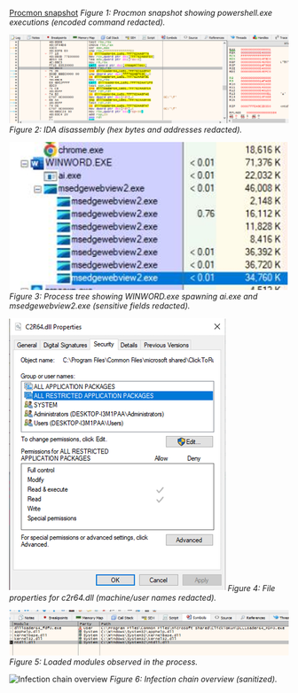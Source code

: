 [Procmon snapshot](analysis/screenshots/procmon-powershell-01.png)
*Figure 1: Procmon snapshot showing powershell.exe executions (encoded command redacted).*

![IDA disassembly](analysis/screenshots/ida-01.png)
*Figure 2: IDA disassembly (hex bytes and addresses redacted).*

![Process tree](analysis/screenshots/process-tree-01.png)
*Figure 3: Process tree showing WINWORD.exe spawning ai.exe and msedgewebview2.exe (sensitive fields redacted).*

![File properties](analysis/screenshots/c2r64-properties-01.png)
*Figure 4: File properties for c2r64.dll (machine/user names redacted).*

![Loaded modules](analysis/screenshots/module-list-01.png)
*Figure 5: Loaded modules observed in the process.*

![Infection chain overview](analysis/screenshots/infection_chain.png)
*Figure 6: Infection chain overview (sanitized).*
